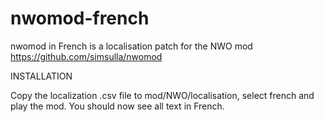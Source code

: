# nwomod-french
nwomod in French is a localisation patch for the NWO mod https://github.com/simsulla/nwomod

INSTALLATION

Copy the localization .csv file to mod/NWO/localisation, select french and play the mod. You should now see all text in French.
